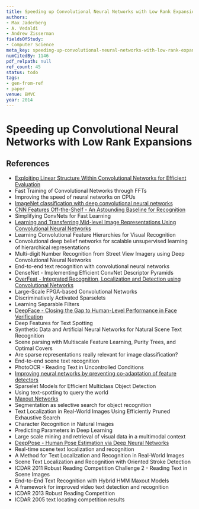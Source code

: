 ```yaml
---
title: Speeding up Convolutional Neural Networks with Low Rank Expansions
authors:
- Max Jaderberg
- A. Vedaldi
- Andrew Zisserman
fieldsOfStudy:
- Computer Science
meta_key: speeding-up-convolutional-neural-networks-with-low-rank-expansions
numCitedBy: 1146
pdf_relpath: null
ref_count: 45
status: todo
tags:
- gen-from-ref
- paper
venue: BMVC
year: 2014
---
```


# Speeding up Convolutional Neural Networks with Low Rank Expansions

## References

- [Exploiting Linear Structure Within Convolutional Networks for Efficient Evaluation](./exploiting-linear-structure-within-convolutional-networks-for-efficient-evaluation.md)
- Fast Training of Convolutional Networks through FFTs
- Improving the speed of neural networks on CPUs
- [ImageNet classification with deep convolutional neural networks](./imagenet-classification-with-deep-convolutional-neural-networks.md)
- [CNN Features Off-the-Shelf - An Astounding Baseline for Recognition](./cnn-features-off-the-shelf-an-astounding-baseline-for-recognition.md)
- Simplifying ConvNets for Fast Learning
- [Learning and Transferring Mid-level Image Representations Using Convolutional Neural Networks](./learning-and-transferring-mid-level-image-representations-using-convolutional-neural-networks.md)
- Learning Convolutional Feature Hierarchies for Visual Recognition
- Convolutional deep belief networks for scalable unsupervised learning of hierarchical representations
- Multi-digit Number Recognition from Street View Imagery using Deep Convolutional Neural Networks
- End-to-end text recognition with convolutional neural networks
- DenseNet - Implementing Efficient ConvNet Descriptor Pyramids
- [OverFeat - Integrated Recognition, Localization and Detection using Convolutional Networks](./overfeat-integrated-recognition-localization-and-detection-using-convolutional-networks.md)
- Large-Scale FPGA-based Convolutional Networks
- Discriminatively Activated Sparselets
- Learning Separable Filters
- [DeepFace - Closing the Gap to Human-Level Performance in Face Verification](./deepface-closing-the-gap-to-human-level-performance-in-face-verification.md)
- Deep Features for Text Spotting
- Synthetic Data and Artificial Neural Networks for Natural Scene Text Recognition
- Scene parsing with Multiscale Feature Learning, Purity Trees, and Optimal Covers
- Are sparse representations really relevant for image classification?
- End-to-end scene text recognition
- PhotoOCR - Reading Text in Uncontrolled Conditions
- [Improving neural networks by preventing co-adaptation of feature detectors](./improving-neural-networks-by-preventing-co-adaptation-of-feature-detectors.md)
- Sparselet Models for Efficient Multiclass Object Detection
- Using text-spotting to query the world
- [Maxout Networks](./maxout-networks.md)
- Segmentation as selective search for object recognition
- Text Localization in Real-World Images Using Efficiently Pruned Exhaustive Search
- Character Recognition in Natural Images
- Predicting Parameters in Deep Learning
- Large scale mining and retrieval of visual data in a multimodal context
- [DeepPose - Human Pose Estimation via Deep Neural Networks](./deeppose-human-pose-estimation-via-deep-neural-networks.md)
- Real-time scene text localization and recognition
- A Method for Text Localization and Recognition in Real-World Images
- Scene Text Localization and Recognition with Oriented Stroke Detection
- ICDAR 2011 Robust Reading Competition Challenge 2 - Reading Text in Scene Images
- End-to-End Text Recognition with Hybrid HMM Maxout Models
- A framework for improved video text detection and recognition
- ICDAR 2013 Robust Reading Competition
- ICDAR 2005 text locating competition results
